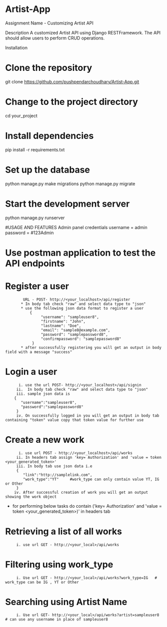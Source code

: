 # Artist-App
Assignment Name - Customizing Artist API 

Description 
A customized Artist API using Django RESTFramework. The API should allow users to perform CRUD operations.

Installation 
# Clone the repository
git clone https://github.com/pushpendarchoudhary/Artist-App.git

# Change to the project directory
cd your_project

# Install dependencies
pip install -r requirements.txt

# Set up the database
python manage.py make migrations
python manage.py migrate

# Start the development server
python manage.py runserver

#USAGE AND FEATURES 
      Admin panel credentials
      username = admin
      password = #123Admin

# Use postman application to test the API endpoints 

# Register a user
            URL - POST- http://<your_localhost>/api/register
           * In body tab check "raw" and select data type to "json"
           * use the following json data format to register a user 
               {
                    "username": "sampleuser8",
                    "firstname": "John",
                    "lastname": "Doe",
                    "email": "sample8@example.com",
                    "password": "samplepassword8",
                    "confirmpassword": "samplepassword8"
                }
           * after successfully registering you will get an output in body field with a message "success"
# Login a user
          i. use the url POST- http://<your_localhost>/api/signin
         ii.  In body tab check "raw" and select data type to "json"
         iii. sample json data is
        {
           "username":"sampleuser8",
           "password":"samplepassword8"
         }
         iv. On successfully logged in you will get an output in body tab containing "token" value copy that token value for further use

# Create a new work
          i. use url POST - http://<your_localhost>/api/works
         ii. In headers tab assign 'key= Authorization' and 'value = token <your_generated_token>'
         iii. In body tab use json data i.e 
         {
            "link":"http://samplelink.com",
            "work_type":"YT"     #work_type can only contain value YT, IG or Other
         }
        iv. After successful creation of work you will get an output showing the work object


* for performing below tasks do contain  ('key= Authorization' and 'value = token <your_generated_token>)' in headers tab

  
# Retrieving a list of all works
         i. use url GET - http://<your_local>/api/works
# Filtering using work_type 
         i. Use url GET - http://<your_local>/api/works?work_type=IG   # work_type can be IG , YT or Other 
# Searching using Artist Name 
         i. Use url GET- http://<your_local>/api/works?artist=sampleuser8  # can use any username in place of sampleuser8
